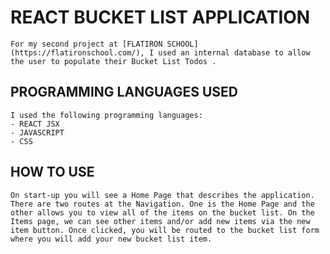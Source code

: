 # REACT BUCKET LIST APPLICATION
    For my second project at [FLATIRON SCHOOL](https://flatironschool.com/), I used an internal database to allow the user to populate their Bucket List Todos .

## PROGRAMMING LANGUAGES USED
    I used the following programming languages:
    - REACT JSX
    - JAVASCRIPT
    - CSS
## HOW TO USE
    On start-up you will see a Home Page that describes the application. There are two routes at the Navigation. One is the Home Page and the other allows you to view all of the items on the bucket list. On the Items page, we can see other items and/or add new items via the new item button. Once clicked, you will be routed to the bucket list form where you will add your new bucket list item.

